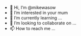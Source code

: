- 👋 Hi, I’m @mikewasow
- 👀 I’m interested in your mum
- 🌱 I’m currently learning ...
- 💞️ I’m looking to collaborate on ...
- 📫 How to reach me ...

<!---
mikewasow/mikewasow is a ✨ special ✨ repository because its `README.md` (this file) appears on your GitHub profile.
You can click the Preview link to take a look at your changes.
--->
